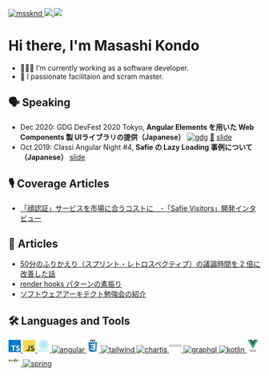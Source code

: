 <p>
  <a href="https://github.com/mssknd/mssknd/">
    <img src="https://komarev.com/ghpvc/?username=mssknd" alt="mssknd" />
  </a>
  <a href="http://twitter.com/mssknd">
    <img height="20" src="https://img.shields.io/twitter/follow/mssknd?label=Twitter&logo=twitter&style=flat" />
  </a>
  <!-- <a href="https://github.com/mssknd">
    <img height="20" src="https://img.shields.io/github/followers/mssknd?label=follow&logo=github&style=flat" />
  </a> -->
  <a href="https://www.linkedin.com/in/masashi-kondo/">
    <img height="20" src="https://img.shields.io/badge/LinkedIn-0077B5?style=for-the-badge&logo=linkedin&logoColor=white&style=flat" />
  </a>
</p>

# Hi there, I'm Masashi Kondo

- 🧑🏻‍💻 I’m currently working as a software developer.
- 🏉 I passionate facilitaion and scram master.

<!-- <img align="left" src="https://github-readme-stats.vercel.app/api?username=MssKnd&count_private=true&show_icons=true&count_private=true&theme=transparent" width="42%"> -->

## 🗣 Speaking
- Dec 2020: GDG DevFest 2020 Tokyo, **Angular Elements を用いた Web Components 製 UIライブラリの提供（Japanese）**
<a href="https://www.youtube.com/watch?v=8ZNOyPwKWTc" target="blank" style="text-align: center;"><img  src="https://raw.githubusercontent.com/rahuldkjain/github-profile-readme-generator/master/src/images/icons/Social/youtube.svg" alt="gdg" height="16" width="16" /></a>
<a href="https://tokyo.gdgjapan.org/devfest2020/schedule/1/121">📝</a>
<a href="https://speakerdeck.com/mssknd/angular-elements-woyong-ita-web-components-zhi-uiraiburarifalseti-gong">slide</a>
- Oct 2019: Classi Angular Night #4, **Safie の Lazy Loading 事例について（Japanese）** [slide](https://docs.google.com/presentation/d/1CFRfniVu-SukGGWIEuEv7h5jd9766RrbSECEUP4JTM8/edit?usp=sharing)

## 🎙 Coverage Articles
- [「顔認証」サービスを市場に合うコストに　-「Safie Visitors」開発インタビュー](https://safie.co.jp/news/802/)

## 📝 Articles
- [50分のふりかえり（スプリント・レトロスペクティブ）の議論時間を 2 倍に改善した話](https://zenn.dev/loglass/articles/e003bcf5338136)
- [render hooks パターンの素振り](https://zenn.dev/mssknd/articles/1046a44b9d9502)
- [ソフトウェアアーキテクト勉強会の紹介](https://engineers.safie.link/entry/2020/06/09/%E3%82%BD%E3%83%95%E3%83%88%E3%82%A6%E3%82%A7%E3%82%A2%E3%82%A2%E3%83%BC%E3%82%AD%E3%83%86%E3%82%AF%E3%83%88%E5%8B%89%E5%BC%B7%E4%BC%9A%E3%81%AE%E7%B4%B9%E4%BB%8B)


## 🛠 Languages and Tools

<p>
  <a href="https://www.typescriptlang.org/" target="_blank" rel="noreferrer">
    <img src="https://raw.githubusercontent.com/devicons/devicon/master/icons/typescript/typescript-original.svg" alt="typescript" width="25" height="25"/>
  </a>
  <a href="https://developer.mozilla.org/en-US/docs/Web/JavaScript" target="_blank" rel="noreferrer">
    <img src="https://raw.githubusercontent.com/devicons/devicon/master/icons/javascript/javascript-original.svg" alt="javascript" width="25" height="25"/>
  </a>
  <a href="https://reactjs.org/" target="_blank" rel="noreferrer">
    <img src="https://raw.githubusercontent.com/devicons/devicon/master/icons/react/react-original-wordmark.svg" alt="react" width="25" height="25"/>
  </a>
  <a href="https://angular.io" target="_blank" rel="noreferrer">
    <img src="https://angular.io/assets/images/logos/angular/angular.svg" alt="angular" width="25" height="25"/>
  </a>
  <a href="https://www.w3schools.com/css/" target="_blank" rel="noreferrer">
    <img src="https://raw.githubusercontent.com/devicons/devicon/master/icons/css3/css3-original-wordmark.svg" alt="css3" width="25" height="25"/>
  </a>
  <a href="https://tailwindcss.com/" target="_blank" rel="noreferrer">
    <img src="https://www.vectorlogo.zone/logos/tailwindcss/tailwindcss-icon.svg" alt="tailwind" width="25" height="25"/>
  </a>
  <a href="https://www.chartjs.org" target="_blank" rel="noreferrer">
    <img src="https://www.chartjs.org/media/logo-title.svg" alt="chartjs" width="25" height="25"/>
  </a>
  <a href="https://expressjs.com" target="_blank" rel="noreferrer">
    <img src="https://raw.githubusercontent.com/devicons/devicon/master/icons/express/express-original-wordmark.svg" alt="express" width="25" height="25"/>
  </a>
  <a href="https://graphql.org" target="_blank" rel="noreferrer">
    <img src="https://www.vectorlogo.zone/logos/graphql/graphql-icon.svg" alt="graphql" width="25" height="25"/>
  </a>
  <a href="https://kotlinlang.org" target="_blank" rel="noreferrer">
    <img src="https://www.vectorlogo.zone/logos/kotlinlang/kotlinlang-icon.svg" alt="kotlin" width="25" height="25"/>
  </a>
  <a href="https://vuejs.org/" target="_blank" rel="noreferrer">
    <img src="https://raw.githubusercontent.com/devicons/devicon/master/icons/vuejs/vuejs-original-wordmark.svg" alt="vuejs" width="25" height="25"/>
  </a>
  <a href="https://nodejs.org" target="_blank" rel="noreferrer">
    <img src="https://raw.githubusercontent.com/devicons/devicon/master/icons/nodejs/nodejs-original-wordmark.svg" alt="nodejs" width="25" height="25"/>
  </a>
  <a href="https://spring.io/" target="_blank" rel="noreferrer">
    <img src="https://www.vectorlogo.zone/logos/springio/springio-icon.svg" alt="spring" width="25" height="25"/>
  </a>
</p>
